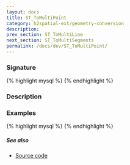 ```yaml
---
layout: docs
title: ST_ToMultiPoint
category: h2spatial-ext/geometry-conversion
description: 
prev_section: ST_ToMultiLine
next_section: ST_ToMultiSegments
permalink: /docs/dev/ST_ToMultiPoint/
---
```


### Signature

{% highlight mysql %}
{% endhighlight %}

### Description


### Examples

{% highlight mysql %}
{% endhighlight %}

##### See also

* <a href="https://github.com/irstv/H2GIS/blob/master/h2spatial-ext/src/main/java/org/h2gis/h2spatialext/function/spatial/convert/ST_ToMultiPoint.java" target="_blank">Source code</a>
